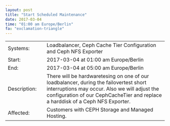 ```yaml
---
layout: post
title: "Start Scheduled Maintenance"
date: 2017-03-04
time: "01:00 am Europe/Berlin"
fa: "exclamation-triangle"
---
```


|                   |   |                                                                      |
|-------------------|---|----------------------------------------------------------------------|
| Systems:          |   | Loadbalancer, Ceph Cache Tier Configuration and Ceph NFS Exporter                                |
| Start:            |   | 2017-03-04 at 01:00 am Europe/Berlin                                                  | 
| End:              |   | 2017-03-04 at 05:00 am Europe/Berlin                                |    
| Description:      |   | There will be hardwaretesing on one of our loadbalancer, during the failovertest short interruptions may occur. Also we will adjust the configuration of our CephCacheTier and replace a harddisk of a Ceph NFS Exporter. |
| Affected:         |   | Customers with CEPH Storage and Managed Hosting.
